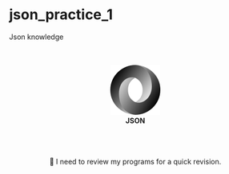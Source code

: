 # json_practice_1
Json knowledge


<br />
<br />
<div align="center">
<img src="./images/icon.png" alt="Icon" /><br />
<strong>JSON</strong>
<br />
<br />

</div>
<br />
<br />

<div align="center">
<p>🔋 I need to review my programs for a quick revision.</p>
</div>